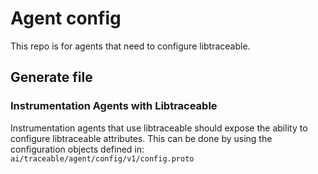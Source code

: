 # Agent config
This repo is for agents that need to configure libtraceable.

## Generate file

### Instrumentation Agents with Libtraceable
Instrumentation agents that use libtraceable should expose the ability to configure libtraceable attributes.
This can be done by using the configuration objects defined in: `ai/traceable/agent/config/v1/config.proto`
